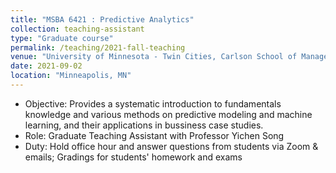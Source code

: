```yaml
---
title: "MSBA 6421 : Predictive Analytics"
collection: teaching-assistant
type: "Graduate course"
permalink: /teaching/2021-fall-teaching
venue: "University of Minnesota - Twin Cities, Carlson School of Management"
date: 2021-09-02
location: "Minneapolis, MN"
---
```


<!-- This is a description of a teaching experience. You can use markdown like any other post.

Heading 1
======

Heading 2
======

Heading 3
====== -->

- Objective: Provides a systematic introduction to fundamentals knowledge and various methods on predictive modeling and machine learning, and their applications in bussiness case studies.
- Role: Graduate Teaching Assistant with Professor Yichen Song
- Duty: Hold office hour and answer questions from students via Zoom & emails; Gradings for students' homework and exams